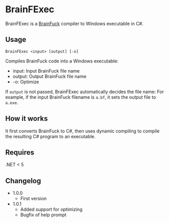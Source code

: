 # BrainFExec
 BrainFExec is a [BrainFuck](https://esolangs.org/wiki/BrainFuck) compiler to Windows executable in C#.
## Usage
```commandline
BrainFExec <input> [output] [-o]
```
Compiles BrainFuck code into a Windows executable:
* input: Input BrainFuck file name
* output: Output BrainFuck file name
* -o: Optimize
  
If `output` is not passed, BrainFExec automatically decides the file name: For example, if the input BrainFuck filename is `a.bf`, it sets the output file to `a.exe`.
## How it works
It first converts BrainFuck to C#, then uses dynamic compiling to compile the resulting C# program to an executable.
## Requires
.NET < 5
## Changelog
* 1.0.0
  * First version
* 1.0.1
  * Added support for optimizing
  * Bugfix of help prompt
